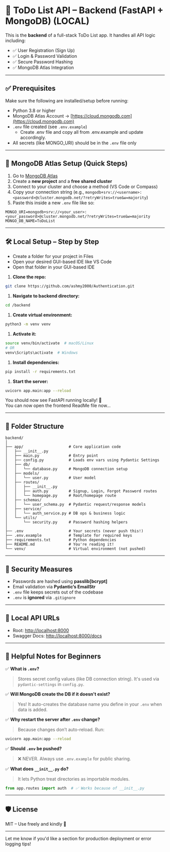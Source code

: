 # 🧠 ToDo List API – Backend (FastAPI + MongoDB) (LOCAL)

This is the **backend** of a full-stack ToDo List app. It handles all API logic including:

- ✅ User Registration (Sign Up)
- ✅ Login & Password Validation
- ✅ Secure Password Hashing
- ✅ MongoDB Atlas Integration

---

## ✅ Prerequisites

Make sure the following are installed/setup before running:

- Python 3.8 or higher
- MongoDB Atlas Account → [https://cloud.mongodb.com](https://cloud.mongodb.com)
- `.env` file created (see `.env.example`)
  - Create .env file and copy all from .env.example and update accordingly.
- All secrets (like MONGO_URI) should be in the `.env` file only

---

## 🧩 MongoDB Atlas Setup (Quick Steps)

1. Go to [MongoDB Atlas](https://cloud.mongodb.com/)
2. Create a **new project** and a **free shared cluster**
3. Connect to your cluster and choose a method (VS Code or Compass)
4. Copy your connection string (e.g., `mongodb+srv://<username>:<password>@cluster.mongodb.net/?retryWrites=true&w=majority`)
5. Paste this inside a new `.env` file like so:

```env
MONGO_URI=mongodb+srv://<your_user>:<your_password>@cluster.mongodb.net/?retryWrites=true&w=majority
MONGO_DB_NAME=ToDoList
```

---

## 🛠️ Local Setup – Step by Step
- Create a folder for your project in Files
- Open your desired GUI-based IDE like VS Code
- Open that folder in your GUI-based IDE

1. **Clone the repo:**
```bash
git clone https://github.com/ashmy2000/Authentication.git
```

1. **Navigate to backend directory:**
```bash
cd /backend
```

1. **Create virtual environment:**
```bash
python3 -m venv venv
```

1. **Activate it:**
```bash
source venv/bin/activate  # macOS/Linux
# OR
venv\Scripts\activate  # Windows
```

1. **Install dependencies:**
```bash
pip install -r requirements.txt
```

1. **Start the server:**
```bash
uvicorn app.main:app --reload
```

You should now see FastAPI running locally! 🎉
<br> You can now open the frontend ReadMe file now...

---

## 📁 Folder Structure

```
backend/
│
├── app/                    # Core application code
│   ├── __init__.py
│   ├── main.py             # Entry point
│   ├── config.py           # Loads env vars using Pydantic Settings
│   ├── db/
│   │   └── database.py     # MongoDB connection setup
│   ├── models/
│   │   └── user.py         # User model
│   ├── routes/
│   │   ├── __init__.py
│   │   ├── auth.py         # Signup, Login, Forgot Password routes
│   │   └── homepage.py     # Root/homepage route
│   ├── schemas/
│   │   └── user_schema.py  # Pydantic request/response models
│   ├── service/
│   │   └── auth_service.py # DB ops & business logic
│   └── utils/
│       └── security.py     # Password hashing helpers
│
├── .env                    # Your secrets (never push this!)
├── .env.example            # Template for required keys
├── requirements.txt        # Python dependencies
├── README.md               # You're reading it!
└── venv/                   # Virtual environment (not pushed)
```

---

## 🔐 Security Measures

- Passwords are hashed using **passlib[bcrypt]**
- Email validation via **Pydantic’s EmailStr**
- `.env` file keeps secrets out of the codebase
- `.env` is **ignored** via `.gitignore`

---

## 📍 Local API URLs

- Root: [http://localhost:8000](http://localhost:8000)
- Swagger Docs: [http://localhost:8000/docs](http://localhost:8000/docs)

---

## 🧠 Helpful Notes for Beginners

✅ **What is `.env`?**
> Stores secret config values (like DB connection string). It's used via `pydantic-settings` in `config.py`.

✅ **Will MongoDB create the DB if it doesn't exist?**
> Yes! It auto-creates the database name you define in your `.env` when data is added.

✅ **Why restart the server after `.env` change?**
> Because changes don’t auto-reload. Run:
```bash
uvicorn app.main:app --reload
```

✅ **Should `.env` be pushed?**
> ❌ NEVER. Always use `.env.example` for public sharing.

✅ **What does `__init__.py` do?**
> It lets Python treat directories as importable modules.

```python
from app.routes import auth  # ✅ Works because of __init__.py
```

---

## 🛡 License
MIT – Use freely and kindly 💙

---

Let me know if you'd like a section for production deployment or error logging tips!
